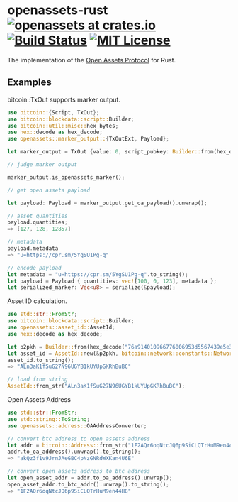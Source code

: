 # openassets-rust [![openassets at crates.io](https://img.shields.io/crates/v/openassets.svg)](https://crates.io/crates/openassets) [![Build Status](https://travis-ci.org/chaintope/openassets-rust.svg?branch=master)](https://travis-ci.org/chaintope/openassets-rust)  [![MIT License](http://img.shields.io/badge/license-MIT-blue.svg?style=flat)](LICENSE)

The implementation of the [Open Assets Protocol](https://github.com/OpenAssets/open-assets-protocol) for Rust.

## Examples

bitcoin::TxOut supports marker output.

```rust
use bitcoin::{Script, TxOut};
use bitcoin::blockdata::script::Builder;
use bitcoin::util::misc::hex_bytes;
use hex::decode as hex_decode;
use openassets::marker_output::{TxOutExt, Payload};

let marker_output = TxOut {value: 0, script_pubkey: Builder::from(hex_decode("6a244f4101000364007b1b753d68747470733a2f2f6370722e736d2f35596753553150672d71").unwrap()).into_script()};

// judge marker output

marker_output.is_openassets_marker();

// get open assets payload

let payload: Payload = marker_output.get_oa_payload().unwrap();

// asset quantities
payload.quantities;
=> [127, 128, 12857]

// metadata
payload.metadata
=> "u=https://cpr.sm/5YgSU1Pg-q"

// encode payload
let metadata = "u=https://cpr.sm/5YgSU1Pg-q".to_string();
let payload = Payload { quantities: vec![100, 0, 123], metadata };
let serialized_marker: Vec<u8> = serialize(&payload);
```

Asset ID calculation.

```rust
use std::str::FromStr;
use bitcoin::blockdata::script::Builder;
use openassets::asset_id::AssetId;
use hex::decode as hex_decode;

let p2pkh = Builder::from(hex_decode("76a914010966776006953d5567439e5e39f86a0d273bee88ac").unwrap()).into_script();
let asset_id = AssetId::new(&p2pkh, bitcoin::network::constants::Network::Bitcoin);
asset_id.to_string();
=> "ALn3aK1fSuG27N96UGYB1kUYUpGKRhBuBC"

// load from string
AssetId::from_str("ALn3aK1fSuG27N96UGYB1kUYUpGKRhBuBC");
```

Open Assets Address

```rust
use std::str::FromStr;
use std::string::ToString;
use openassets::address::OAAddressConverter;

// convert btc address to open assets address
let addr = bitcoin::Address::from_str("1F2AQr6oqNtcJQ6p9SiCLQTrHuM9en44H8").unwrap();
addr.to_oa_address().unwrap().to_string();
=> "akQz3f1v9JrnJAeGBC4pNzGNRdWXKan4U6E"

// convert open assets address to btc address
let open_asset_addr = addr.to_oa_address().unwrap();
open_asset_addr.to_btc_addr().unwrap().to_string();
=> "1F2AQr6oqNtcJQ6p9SiCLQTrHuM9en44H8"
```

